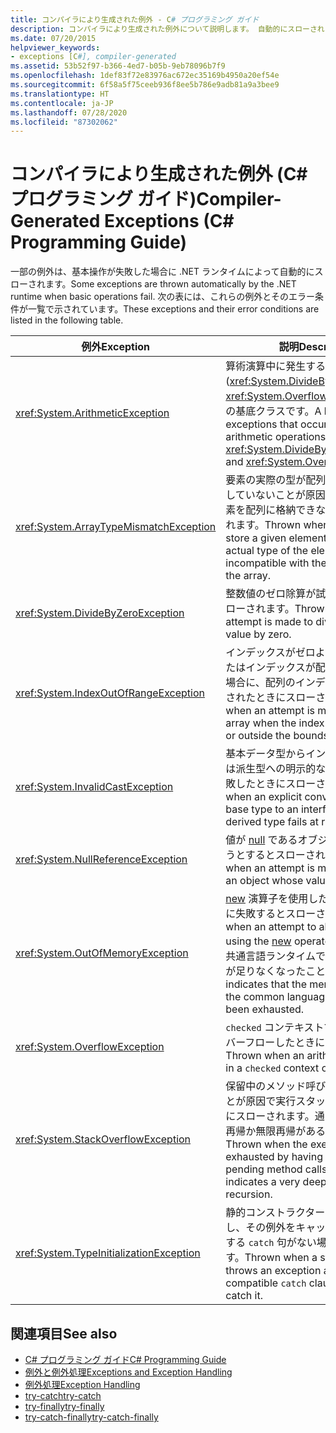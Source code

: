 ```yaml
---
title: コンパイラにより生成された例外 - C# プログラミング ガイド
description: コンパイラにより生成された例外について説明します。 自動的にスローされる例外とそのエラー条件の一覧を確認します。
ms.date: 07/20/2015
helpviewer_keywords:
- exceptions [C#], compiler-generated
ms.assetid: 53b52f97-b366-4ed7-b05b-9eb78096b7f9
ms.openlocfilehash: 1def83f72e83976ac672ec35169b4950a20ef54e
ms.sourcegitcommit: 6f58a5f75ceeb936f8ee5b786e9adb81a9a3bee9
ms.translationtype: HT
ms.contentlocale: ja-JP
ms.lasthandoff: 07/28/2020
ms.locfileid: "87302062"
---
```

# <a name="compiler-generated-exceptions-c-programming-guide"></a><span data-ttu-id="bf048-104">コンパイラにより生成された例外 (C# プログラミング ガイド)</span><span class="sxs-lookup"><span data-stu-id="bf048-104">Compiler-Generated Exceptions (C# Programming Guide)</span></span>

<span data-ttu-id="bf048-105">一部の例外は、基本操作が失敗した場合に .NET ランタイムによって自動的にスローされます。</span><span class="sxs-lookup"><span data-stu-id="bf048-105">Some exceptions are thrown automatically by the .NET runtime when basic operations fail.</span></span> <span data-ttu-id="bf048-106">次の表には、これらの例外とそのエラー条件が一覧で示されています。</span><span class="sxs-lookup"><span data-stu-id="bf048-106">These exceptions and their error conditions are listed in the following table.</span></span>  
  
|<span data-ttu-id="bf048-107">例外</span><span class="sxs-lookup"><span data-stu-id="bf048-107">Exception</span></span>|<span data-ttu-id="bf048-108">説明</span><span class="sxs-lookup"><span data-stu-id="bf048-108">Description</span></span>|  
|---------------|-----------------|  
|<xref:System.ArithmeticException>|<span data-ttu-id="bf048-109">算術演算中に発生する例外 (<xref:System.DivideByZeroException>、<xref:System.OverflowException> など) の基底クラスです。</span><span class="sxs-lookup"><span data-stu-id="bf048-109">A base class for exceptions that occur during arithmetic operations, such as <xref:System.DivideByZeroException> and <xref:System.OverflowException>.</span></span>|  
|<xref:System.ArrayTypeMismatchException>|<span data-ttu-id="bf048-110">要素の実際の型が配列の実際の型に適合していないことが原因で、指定された要素を配列に格納できない場合にスローされます。</span><span class="sxs-lookup"><span data-stu-id="bf048-110">Thrown when an array cannot store a given element because the actual type of the element is incompatible with the actual type of the array.</span></span>|  
|<xref:System.DivideByZeroException>|<span data-ttu-id="bf048-111">整数値のゼロ除算が試行されたときにスローされます。</span><span class="sxs-lookup"><span data-stu-id="bf048-111">Thrown when an attempt is made to divide an integral value by zero.</span></span>|  
|<xref:System.IndexOutOfRangeException>|<span data-ttu-id="bf048-112">インデックスがゼロよりも小さい場合またはインデックスが配列の境界外にある場合に、配列のインデックス作成が試行されたときにスローされます。</span><span class="sxs-lookup"><span data-stu-id="bf048-112">Thrown when an attempt is made to index an array when the index is less than zero or outside the bounds of the array.</span></span>|  
|<xref:System.InvalidCastException>|<span data-ttu-id="bf048-113">基本データ型からインターフェイスまたは派生型への明示的な変換が実行時に失敗したときにスローされます。</span><span class="sxs-lookup"><span data-stu-id="bf048-113">Thrown when an explicit conversion from a base type to an interface or to a derived type fails at runtime.</span></span>|  
|<xref:System.NullReferenceException>|<span data-ttu-id="bf048-114">値が [null](../../language-reference/keywords/null.md) であるオブジェクトを参照しようとするとスローされます。</span><span class="sxs-lookup"><span data-stu-id="bf048-114">Thrown when an attempt is made to reference an object whose value is [null](../../language-reference/keywords/null.md).</span></span>|  
|<xref:System.OutOfMemoryException>|<span data-ttu-id="bf048-115">[new](../../language-reference/operators/new-operator.md) 演算子を使用したメモリの割り当てに失敗するとスローされます。</span><span class="sxs-lookup"><span data-stu-id="bf048-115">Thrown when an attempt to allocate memory using the [new](../../language-reference/operators/new-operator.md) operator fails.</span></span> <span data-ttu-id="bf048-116">これは、共通言語ランタイムで使用できるメモリが足りなくなったことを示します。</span><span class="sxs-lookup"><span data-stu-id="bf048-116">This indicates that the memory available to the common language runtime has been exhausted.</span></span>|  
|<xref:System.OverflowException>|<span data-ttu-id="bf048-117">`checked` コンテキストで算術演算がオーバーフローしたときにスローされます。</span><span class="sxs-lookup"><span data-stu-id="bf048-117">Thrown when an arithmetic operation in a `checked` context overflows.</span></span>|  
|<xref:System.StackOverflowException>|<span data-ttu-id="bf048-118">保留中のメソッド呼び出しが多すぎることが原因で実行スタックが不足したときにスローされます。通常は、非常に深い再帰か無限再帰があることを示します。</span><span class="sxs-lookup"><span data-stu-id="bf048-118">Thrown when the execution stack is exhausted by having too many pending method calls; usually indicates a very deep or infinite recursion.</span></span>|  
|<xref:System.TypeInitializationException>|<span data-ttu-id="bf048-119">静的コンストラクターが例外をスローし、その例外をキャッチするための対応する `catch` 句がない場合にスローされます。</span><span class="sxs-lookup"><span data-stu-id="bf048-119">Thrown when a static constructor throws an exception and no compatible `catch` clause exists to catch it.</span></span>|  
  
## <a name="see-also"></a><span data-ttu-id="bf048-120">関連項目</span><span class="sxs-lookup"><span data-stu-id="bf048-120">See also</span></span>

- [<span data-ttu-id="bf048-121">C# プログラミング ガイド</span><span class="sxs-lookup"><span data-stu-id="bf048-121">C# Programming Guide</span></span>](../index.md)
- [<span data-ttu-id="bf048-122">例外と例外処理</span><span class="sxs-lookup"><span data-stu-id="bf048-122">Exceptions and Exception Handling</span></span>](./index.md)
- [<span data-ttu-id="bf048-123">例外処理</span><span class="sxs-lookup"><span data-stu-id="bf048-123">Exception Handling</span></span>](./exception-handling.md)
- [<span data-ttu-id="bf048-124">try-catch</span><span class="sxs-lookup"><span data-stu-id="bf048-124">try-catch</span></span>](../../language-reference/keywords/try-catch.md)
- [<span data-ttu-id="bf048-125">try-finally</span><span class="sxs-lookup"><span data-stu-id="bf048-125">try-finally</span></span>](../../language-reference/keywords/try-finally.md)
- [<span data-ttu-id="bf048-126">try-catch-finally</span><span class="sxs-lookup"><span data-stu-id="bf048-126">try-catch-finally</span></span>](../../language-reference/keywords/try-catch-finally.md)
